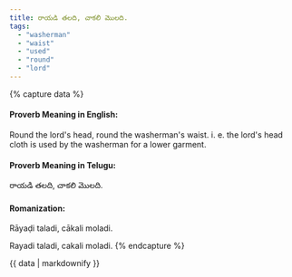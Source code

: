 ```yaml
---
title: రాయడి తలది, చాకలి మొలది.
tags:
  - "washerman"
  - "waist"
  - "used"
  - "round"
  - "lord"
---
```


{% capture data %}
#### Proverb Meaning in English:
Round the lord's head, round the washerman's waist.
i. e. the lord's head cloth is used by the washerman for a lower garment.

#### Proverb Meaning in Telugu:
రాయడి తలది, చాకలి మొలది.

#### Romanization:
Rāyaḍi taladi, cākali moladi.

Rayadi taladi, cakali moladi.
{% endcapture %}

{{ data | markdownify }}

